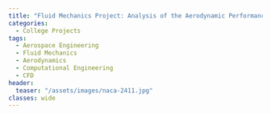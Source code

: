 ```yaml
---
title: "Fluid Mechanics Project: Analysis of the Aerodynamic Performance of a NACA 2411 Airfoil with CFD"
categories:
  - College Projects
tags:
  - Aerospace Engineering
  - Fluid Mechanics
  - Aerodynamics
  - Computational Engineering
  - CFD
header:
  teaser: "/assets/images/naca-2411.jpg"
classes: wide
---
```


<object data="/assets/documents/Conall-Daly-4B13-Project.pdf" width="1000" height="1000" type='application/pdf'></object>
